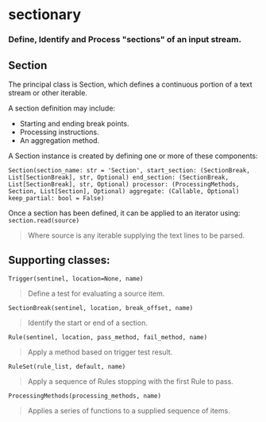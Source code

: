 # sectionary
### Define, Identify and Process "sections" of an input stream.

## Section
The principal class is Section, which defines a continuous portion of a text stream or other iterable.

A section definition may include:
- Starting and ending break points.
- Processing instructions.
- An aggregation method.

A Section instance is created by defining one or more of these components:

   `Section(section_name: str = 'Section',
            start_section: (SectionBreak, List[SectionBreak], str, Optional)
            end_section: (SectionBreak, List[SectionBreak], str, Optional)
            processor: (ProcessingMethods, Section, List[Section], Optional)
            aggregate: (Callable, Optional)
            keep_partial: bool = False)`

Once a section has been defined, it can be applied to an iterator using:
`section.read(source)`
> Where source is any iterable supplying the text lines to be parsed.

## Supporting classes:
`Trigger(sentinel, location=None, name)`
> Define a test for evaluating a source item.

`SectionBreak(sentinel, location, break_offset, name)`
> Identify the start or end of a section.

`Rule(sentinel, location, pass_method, fail_method, name)`
> Apply a method based on trigger test result.

`RuleSet(rule_list, default, name)`
> Apply a sequence of Rules stopping with the first Rule to pass.

`ProcessingMethods(processing_methods, name)`
> Applies a series of functions to a supplied sequence of items.
